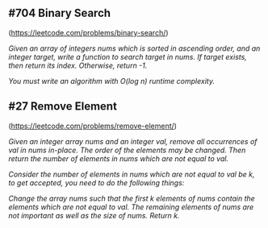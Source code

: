 ## #704 Binary Search 
(https://leetcode.com/problems/binary-search/)

_Given an array of integers nums which is sorted in ascending order, and an integer target, write a function to search target in nums. If target exists, then return its index. Otherwise, return -1._

_You must write an algorithm with O(log n) runtime complexity._


## #27 Remove Element 
(https://leetcode.com/problems/remove-element/)

_Given an integer array nums and an integer val, remove all occurrences of val in nums in-place. The order of the elements may be changed. Then return the number of elements in nums which are not equal to val._

_Consider the number of elements in nums which are not equal to val be k, to get accepted, you need to do the following things:_

_Change the array nums such that the first k elements of nums contain the elements which are not equal to val. The remaining elements of nums are not important as well as the size of nums.
Return k._
